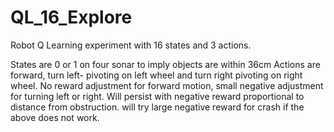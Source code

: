 # QL_16_Explore
Robot Q Learning experiment with 16 states and 3 actions.

States are 0 or 1 on four sonar to imply objects are within 36cm
Actions are forward, turn left- pivoting on left wheel and turn right pivoting on right wheel.
No reward adjustment for forward motion, small negative adjustment for turning left or right.
Will persist with negative reward proportional to distance from obstruction.
will try large negative reward for crash if the above does not work.
